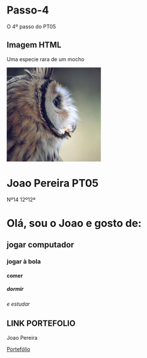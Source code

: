 # Passo-4
O 4º passo do PT05
<!DOCTYPE html>
<html>
<body>

<h2>Imagem HTML</h2>
<p>Uma especie rara de um mocho</p>

<img src="animal.jpg" width="256" height="256"> <!-- a minha primeira imagem -->

</body>
</html>

<!DOCTYPE html>
<html>
<body>

<h1>Joao Pereira PT05</h1> <!-- aqui esta o meu primeiro cabeçalho -->

<p>Nº14 12º12ª</p>

</body>
</html>

<!DOCTYPE html>
<html>
<body>

<h1>Olá, sou o Joao e gosto de:</h1> <!-- Aqui está o meu primeiro head -->
<h2>jogar computador</h2>
<h3>jogar à bola</h3>
<h4>comer</h4>
<h5>dormir</h5>
<h6>e estudar</h6>

</body>
</html>

<!DOCTYPE html>
<html>
<body>

<h2>LINK PORTEFOLIO</h2>
<p>Joao Pereira</p>

<a href="https://sites.google.com/aluno.aebenfica.pt/portefolio-joao-pereira/inicio"> Portefólio </a> <!-- o meu primeiro link -->

</body>
</html>
